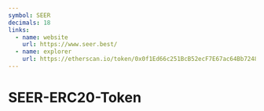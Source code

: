 ```yaml
---
symbol: SEER
decimals: 18
links:
  - name: website
    url: https://www.seer.best/
  - name: explorer
    url: https://etherscan.io/token/0x0f1Ed66c251BcB52ecF7E67ac64Bb72482048aDB
---
```


# SEER-ERC20-Token
